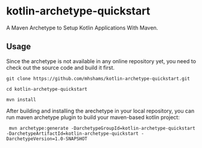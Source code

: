 # kotlin-archetype-quickstart

A Maven Archetype to Setup Kotlin Applications With Maven.

## Usage

Since the archetype is not available in any online repository yet, you need to check out the source code and build it first.

```
git clone https://github.com/mhshams/kotlin-archetype-quickstart.git

cd kotlin-archetype-quickstart

mvn install

```

After building and installing the arechetype in your local repository, you can run maven archetype plugin to build your maven-based kotlin project:

```
 mvn archetype:generate -DarchetypeGroupId=kotlin-archetype-quickstart -DarchetypeArtifactId=kotlin-archetype-quickstart -DarchetypeVersion=1.0-SNAPSHOT

```
